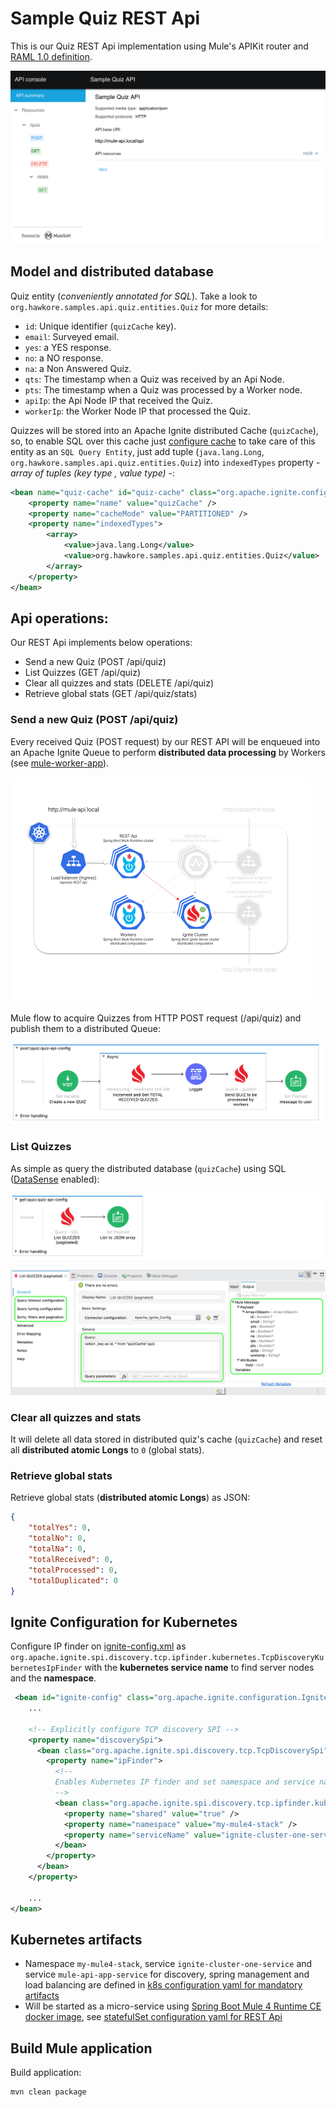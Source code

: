 # Sample Quiz REST Api

This is our Quiz REST Api implementation using Mule's APIKit router and [RAML 1.0 definition](./src/main/resources/api/quiz.raml). 

![sample-quiz-api](../docs/assets/sample-quiz-api.png)

## Model and distributed database
 
Quiz entity (_conveniently annotated for SQL_). Take a look to `org.hawkore.samples.api.quiz.entities.Quiz` for more details:
- `id`: Unique identifier (`quizCache` key).
- `email`: Surveyed email.
- `yes`: a YES response.
- `no`: a NO response.
- `na`: a Non Answered Quiz.
- `qts`: The timestamp when a Quiz was received by an Api Node.
- `pts`: The timestamp when a Quiz was processed by a Worker node.
- `apiIp`: the Api Node IP that received the Quiz. 
- `workerIp`: the Worker Node IP that processed the Quiz. 

Quizzes will be stored into an Apache Ignite distributed Cache (`quizCache`), so, to enable SQL over this cache
just [configure cache](src/main/resources/ignite-config.xml) to take care of this entity as an `SQL Query Entity`, 
just add tuple (`java.lang.Long`, `org.hawkore.samples.api.quiz.entities.Quiz`) into `indexedTypes` property - _array of tuples (key type , value type)_ -:

```xml
<bean name="quiz-cache" id="quiz-cache" class="org.apache.ignite.configuration.CacheConfiguration">
    <property name="name" value="quizCache" />
    <property name="cacheMode" value="PARTITIONED" />
    <property name="indexedTypes">
        <array>
            <value>java.lang.Long</value>
            <value>org.hawkore.samples.api.quiz.entities.Quiz</value>
        </array>
    </property>
</bean>
```
## Api operations:

Our REST Api implements below operations:

- Send a new Quiz (POST /api/quiz)
- List Quizzes (GET /api/quiz)
- Clear all quizzes and stats (DELETE /api/quiz)
- Retrieve global stats (GET /api/quiz/stats)

### Send a new Quiz (POST /api/quiz)

Every received Quiz (POST request) by our REST API will be enqueued into an Apache Ignite Queue to perform **distributed data processing** by Workers (see [mule-worker-app](../mule-worker-app/README.md)).

![kube-mule-ignite-api](../docs/assets/kube-mule-ignite-api.gif)

Mule flow to acquire Quizzes from HTTP POST request (/api/quiz) and publish them to a distributed Queue:

![mule-api-app-post-flow](../docs/assets/mule-api-app-post-flow.png)

### List Quizzes

As simple as query the distributed database (`quizCache`) using SQL ([DataSense](https://docs.mulesoft.com/studio/7.4/datasense-concept) enabled):

![mule-api-app-list-quizs-flow](../docs/assets/mule-api-app-list-quizs-flow.png)

![mule-api-app-list-quizs-query-config](../docs/assets/mule-api-app-list-quizs-query-config.png)

### Clear all quizzes and stats

It will delete all data stored in distributed quiz's cache (`quizCache`) and reset all **distributed atomic Longs** to `0` (global stats).

### Retrieve global stats

Retrieve global stats (**distributed atomic Longs**) as JSON:
```json
{
	"totalYes": 0,
	"totalNo": 0,
	"totalNa": 0,
	"totalReceived": 0,
	"totalProcessed": 0,
	"totalDuplicated": 0
}
```

## Ignite Configuration for Kubernetes

Configure IP finder on [ignite-config.xml](src/main/resources/ignite-config.xml) as `org.apache.ignite.spi.discovery.tcp.ipfinder.kubernetes.TcpDiscoveryKubernetesIpFinder` with the **kubernetes service name** to find server nodes and the **namespace**.

```xml
 <bean id="ignite-config" class="org.apache.ignite.configuration.IgniteConfiguration">
    ...

    <!-- Explicitly configure TCP discovery SPI -->
    <property name="discoverySpi">
      <bean class="org.apache.ignite.spi.discovery.tcp.TcpDiscoverySpi">
        <property name="ipFinder">
          <!--
          Enables Kubernetes IP finder and set namespace and service name (cluster) to find SERVER nodes.
          -->
          <bean class="org.apache.ignite.spi.discovery.tcp.ipfinder.kubernetes.TcpDiscoveryKubernetesIpFinder">
            <property name="shared" value="true" />
            <property name="namespace" value="my-mule4-stack" />
            <property name="serviceName" value="ignite-cluster-one-service" />
          </bean>
        </property>
      </bean>
    </property>

    ...
</bean>
```

## Kubernetes artifacts

- Namespace `my-mule4-stack`, service `ignite-cluster-one-service` and service `mule-api-app-service` for discovery, spring management and load balancing are defined in [k8s configuration yaml for mandatory artifacts](../kubernetes/1-mandatory.yaml)
- Will be started as a micro-service using [Spring Boot Mule 4 Runtime CE docker image](../spring-boot-mule4-runtime-ce/README.md), see  [statefulSet configuration yaml for REST Api](../kubernetes/6-statefulset-mule-api-app.yaml)

## Build Mule application

Build application:

```bash
mvn clean package
```
